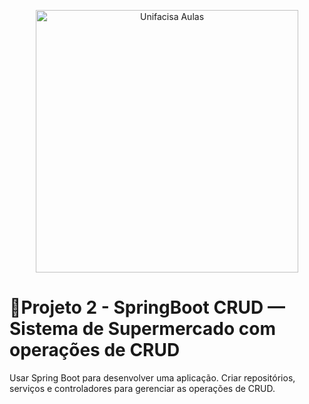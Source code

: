 <p align="center">
  <img src="https://github.com/user-attachments/assets/ab2d5c45-42cd-4b39-abe9-87714354b081" alt="Unifacisa Aulas" width="420" />
</p>

# 📢Projeto 2 - SpringBoot CRUD — Sistema de Supermercado com operações de CRUD
Usar Spring Boot para desenvolver uma aplicação. Criar repositórios, serviços e controladores para gerenciar as operações de CRUD.
